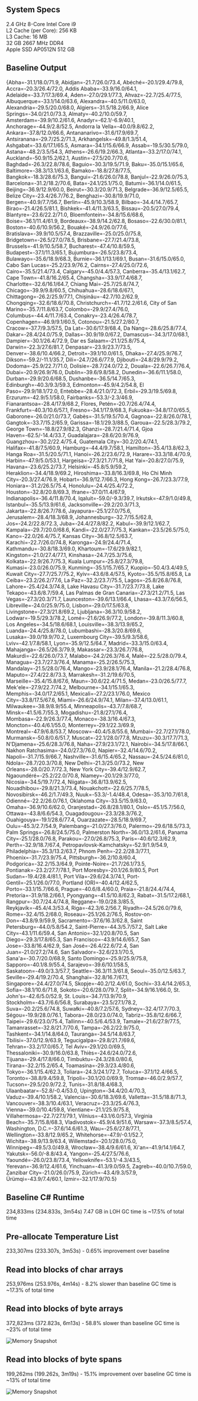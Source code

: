 
## System Specs

2.4 GHz 8-Core Intel Core i9\
L2 Cache (per Core): 256 KB\
L3 Cache:	16 MB\
32 GB 2667 MHz DDR4\
Apple SSD AP0512N 512 GB

## Baseline Output

{Abha=-31.1/18.0/71.9, Abidjan=-21.7/26.0/73.4, Abéché=-20.1/29.4/79.8, Accra=-20.3/26.4/72.0, Addis Ababa=-33.9/16.0/64.1, Adelaide=-33.7/17.3/69.4, Aden=-27.0/29.1/77.3, Ahvaz=-22.7/25.4/77.5, Albuquerque=-33.1/14.0/63.6, Alexandra=-40.5/11.0/63.0, Alexandria=-29.5/20.0/68.0, Algiers=-31.5/18.2/66.9, Alice Springs=-34.0/21.0/73.3, Almaty=-40.2/10.0/59.7, Amsterdam=-39.9/10.2/61.6, Anadyr=-62.1/-6.9/40.1, Anchorage=-44.9/2.8/52.5, Andorra la Vella=-40.0/9.8/62.2, Ankara=-37.8/12.0/66.6, Antananarivo=-31.6/17.9/69.7, Antsiranana=-29.7/25.2/71.3, Arkhangelsk=-49.8/1.3/51.4, Ashgabat=-33.6/17.1/65.5, Asmara=-34.1/15.6/66.9, Assab=-19.5/30.5/79.0, Astana=-48.2/3.5/54.3, Athens=-26.6/19.2/66.3, Atlanta=-33.2/17.0/74.1, Auckland=-50.9/15.2/62.1, Austin=-27.5/20.7/70.6, Baghdad=-26.3/22.8/78.6, Baguio=-30.3/19.5/71.9, Baku=-35.0/15.1/65.6, Baltimore=-38.3/13.1/63.6, Bamako=-18.8/27.8/77.5, Bangkok=-18.3/28.6/75.3, Bangui=-21.6/26.0/78.8, Banjul=-22.9/26.0/75.3, Barcelona=-31.2/18.2/70.6, Bata=-24.1/25.1/75.0, Batumi=-36.1/14.0/61.5, Beijing=-36.9/12.9/60.0, Beirut=-30.3/20.9/71.3, Belgrade=-36.9/12.5/65.5, Belize City=-23.4/26.7/76.2, Benghazi=-30.8/19.9/71.0, Bergen=-40.9/7.7/56.7, Berlin=-45.9/10.3/58.9, Bilbao=-34.4/14.7/65.7, Birao=-21.4/26.5/81.1, Bishkek=-41.4/11.3/63.5, Bissau=-20.5/27.0/79.4, Blantyre=-23.6/22.2/71.0, Bloemfontein=-34.8/15.6/68.6, Boise=-36.1/11.4/61.9, Bordeaux=-38.9/14.2/62.8, Bosaso=-22.6/30.0/81.1, Boston=-40.6/10.9/56.2, Bouaké=-24.9/26.0/77.6, Bratislava=-39.9/10.5/57.4, Brazzaville=-25.0/25.0/75.8, Bridgetown=-26.5/27.0/78.5, Brisbane=-27.7/21.4/73.8, Brussels=-41.9/10.5/58.7, Bucharest=-47.4/10.8/59.5, Budapest=-37.1/11.3/65.1, Bujumbura=-26.5/23.8/73.4, Bulawayo=-35.6/18.9/68.3, Burnie=-36.1/13.1/69.1, Busan=-31.6/15.0/65.0, Cabo San Lucas=-25.2/23.9/76.2, Cairns=-27.4/25.0/72.6, Cairo=-35.5/21.4/73.4, Calgary=-45.0/4.4/57.3, Canberra=-35.4/13.1/62.7, Cape Town=-41.8/16.2/65.4, Changsha=-33.9/17.4/68.7, Charlotte=-32.6/16.1/64.7, Chiang Mai=-25.7/25.8/74.7, Chicago=-39.9/9.8/60.5, Chihuahua=-28.6/18.6/67.1, Chittagong=-26.2/25.9/77.1, Chișinău=-42.7/10.2/62.9, Chongqing=-32.6/18.6/70.8, Christchurch=-41.7/12.2/61.6, City of San Marino=-35.7/11.8/63.7, Colombo=-29.9/27.4/76.0, Columbus=-44.4/11.7/63.4, Conakry=-23.4/26.4/78.7, Copenhagen=-46.9/9.1/60.5, Cotonou=-21.5/27.2/80.7, Cracow=-37.7/9.3/57.5, Da Lat=-30.6/17.9/68.4, Da Nang=-28.6/25.8/77.4, Dakar=-28.4/24.0/75.9, Dallas=-30.9/19.0/67.2, Damascus=-34.3/17.0/68.1, Dampier=-30.1/26.4/72.9, Dar es Salaam=-21.1/25.8/75.4, Darwin=-22.3/27.6/81.7, Denpasar=-23.9/23.7/73.5, Denver=-38.6/10.4/66.2, Detroit=-39.1/10.0/61.5, Dhaka=-27.4/25.9/76.7, Dikson=-59.2/-11.1/35.7, Dili=-24.7/26.6/77.9, Djibouti=-24.8/29.9/79.2, Dodoma=-25.9/22.7/71.0, Dolisie=-28.7/24.0/72.2, Douala=-22.6/26.7/76.4, Dubai=-20.9/26.9/76.0, Dublin=-39.6/9.8/58.2, Dunedin=-36.6/11.1/58.0, Durban=-29.9/20.6/68.5, Dushanbe=-36.5/14.7/65.3, Edinburgh=-40.3/9.3/59.3, Edmonton=-45.9/4.2/54.8, El Paso=-29.9/18.1/72.0, Entebbe=-28.4/21.0/72.3, Erbil=-29.3/19.5/69.8, Erzurum=-42.9/5.1/58.0, Fairbanks=-53.3/-2.3/46.9, Fianarantsoa=-28.4/17.9/68.2, Flores,  Petén=-20.7/26.4/74.4, Frankfurt=-40.3/10.6/57.1, Fresno=-34.1/17.9/68.3, Fukuoka=-34.8/17.0/65.5, Gaborone=-26.0/21.0/73.7, Gabès=-31.5/19.5/70.4, Gagnoa=-22.8/26.0/78.1, Gangtok=-33.7/15.2/65.9, Garissa=-18.1/29.3/88.5, Garoua=-22.5/28.3/79.2, George Town=-18.8/27.9/82.3, Ghanzi=-28.7/21.4/71.4, Gjoa Haven=-62.5/-14.4/33.7, Guadalajara=-28.6/20.9/76.9, Guangzhou=-30.2/22.4/75.4, Guatemala City=-30.2/20.4/74.1, Halifax=-41.8/7.5/60.9, Hamburg=-44.4/9.7/58.1, Hamilton=-35.4/13.8/62.3, Hanga Roa=-31.5/20.5/71.1, Hanoi=-26.2/23.6/72.9, Harare=-33.3/18.4/70.9, Harbin=-47.9/5.0/53.1, Hargeisa=-27.3/21.7/71.8, Hat Yai=-20.8/27.0/75.9, Havana=-23.6/25.2/73.7, Helsinki=-45.8/5.9/59.2, Heraklion=-34.4/18.9/69.2, Hiroshima=-33.8/16.3/69.8, Ho Chi Minh City=-20.3/27.4/76.9, Hobart=-36.9/12.7/66.3, Hong Kong=-26.7/23.3/77.9, Honiara=-31.2/26.5/75.4, Honolulu=-24.4/25.4/72.2, Houston=-32.8/20.8/69.3, Ifrane=-37.0/11.4/67.9, Indianapolis=-36.4/11.8/70.4, Iqaluit=-59.0/-9.3/39.7, Irkutsk=-47.9/1.0/49.8, Istanbul=-35.5/13.9/61.6, Jacksonville=-29.2/20.3/71.3, Jakarta=-22.8/26.7/78.6, Jayapura=-25.1/27.0/75.6, Jerusalem=-28.4/18.3/68.9, Johannesburg=-32.7/15.5/62.8, Jos=-24.2/22.8/72.3, Juba=-24.4/27.8/82.2, Kabul=-39.9/12.1/62.7, Kampala=-29.7/20.0/68.6, Kandi=-22.0/27.7/75.3, Kankan=-23.5/26.5/75.0, Kano=-22.0/26.4/75.7, Kansas City=-36.8/12.5/63.7, Karachi=-22.7/26.0/74.8, Karonga=-24.9/24.4/71.4, Kathmandu=-30.8/18.3/69.0, Khartoum=-17.6/29.9/82.1, Kingston=-21.0/27.4/77.1, Kinshasa=-24.7/25.3/75.6, Kolkata=-22.9/26.7/75.3, Kuala Lumpur=-25.8/27.3/79.8, Kumasi=-23.0/26.0/75.9, Kunming=-35.1/15.7/65.7, Kuopio=-50.4/3.4/49.5, Kuwait City=-27.7/25.7/75.2, Kyiv=-43.6/8.4/57.5, Kyoto=-35.5/15.8/65.8, La Ceiba=-23.2/26.2/77.6, La Paz=-32.2/23.7/75.5, Lagos=-25.8/26.8/76.8, Lahore=-25.4/24.3/74.8, Lake Havasu City=-31.7/23.7/73.8, Lake Tekapo=-43.6/8.7/59.4, Las Palmas de Gran Canaria=-27.3/21.2/71.5, Las Vegas=-27.3/20.3/71.7, Launceston=-39.6/13.1/66.4, Lhasa=-43.3/7.6/56.5, Libreville=-24.0/25.9/75.0, Lisbon=-29.0/17.5/63.8, Livingstone=-27.3/21.8/69.2, Ljubljana=-36.3/10.9/58.2, Lodwar=-19.5/29.3/78.2, Lomé=-21.6/26.9/77.2, London=-39.8/11.3/60.8, Los Angeles=-34.5/18.6/68.1, Louisville=-38.3/13.9/65.2, Luanda=-24.4/25.8/78.0, Lubumbashi=-28.3/20.8/69.6, Lusaka=-39.0/19.9/70.2, Luxembourg City=-39.5/9.3/58.6, Lviv=-42.1/7.8/58.1, Lyon=-35.9/12.5/64.7, Madrid=-33.3/15.0/63.4, Mahajanga=-26.5/26.3/79.9, Makassar=-23.3/26.7/76.8, Makurdi=-22.6/26.0/73.7, Malabo=-24.2/26.3/76.4, Malé=-22.5/28.0/79.4, Managua=-23.7/27.3/76.4, Manama=-25.2/26.5/75.3, Mandalay=-21.5/28.0/76.4, Mango=-23.9/28.1/76.4, Manila=-21.2/28.4/76.8, Maputo=-27.4/22.8/73.3, Marrakesh=-31.2/19.6/70.5, Marseille=-35.4/15.8/67.6, Maun=-30.6/22.4/71.5, Medan=-23.0/26.5/77.7, Mek'ele=-27.9/22.7/74.2, Melbourne=-34.1/15.1/65.3, Memphis=-34.0/17.2/65.1, Mexicali=-27.2/23.1/76.0, Mexico City=-33.8/17.5/67.6, Miami=-26.6/24.9/74.1, Milan=-37.4/13.0/61.1, Milwaukee=-38.9/8.9/55.4, Minneapolis=-43.7/7.8/68.7, Minsk=-41.5/6.7/55.3, Mogadishu=-21.8/27.1/76.4, Mombasa=-22.9/26.3/77.4, Monaco=-38.3/16.4/67.3, Moncton=-40.4/6.1/55.0, Monterrey=-29.1/22.3/69.9, Montreal=-47.9/6.8/53.7, Moscow=-40.4/5.8/55.6, Mumbai=-22.7/27.1/78.0, Murmansk=-50.8/0.6/51.7, Muscat=-22.1/28.0/77.8, Mzuzu=-30.3/17.7/71.3, N'Djamena=-25.6/28.3/76.8, Naha=-27.9/23.1/72.1, Nairobi=-34.5/17.8/66.1, Nakhon Ratchasima=-24.0/27.3/76.0, Napier=-32.4/14.6/70.2, Napoli=-31.7/15.9/66.7, Nashville=-31.6/15.4/65.2, Nassau=-24.5/24.6/81.0, Ndola=-28.7/20.3/70.8, New Delhi=-21.3/25.0/73.2, New Orleans=-28.0/20.7/72.3, New York City=-39.4/12.9/62.7, Ngaoundéré=-25.2/22.0/70.8, Niamey=-20.1/29.3/77.0, Nicosia=-34.5/19.7/72.4, Niigata=-36.8/13.9/62.5, Nouadhibou=-29.8/21.3/73.4, Nouakchott=-22.6/25.7/78.5, Novosibirsk=-46.2/1.7/49.3, Nuuk=-53.3/-1.4/48.4, Odesa=-35.3/10.7/61.8, Odienné=-22.2/26.0/76.1, Oklahoma City=-33.5/15.9/63.0, Omaha=-36.9/10.6/62.0, Oranjestad=-26.8/28.1/80.1, Oslo=-45.1/5.7/56.0, Ottawa=-43.8/6.6/54.3, Ouagadougou=-23.3/28.3/76.2, Ouahigouya=-19.1/28.6/77.4, Ouarzazate=-28.5/18.9/69.7, Oulu=-45.3/2.7/54.9, Palembang=-21.0/27.3/76.0, Palermo=-29.6/18.5/73.3, Palm Springs=-26.8/24.5/75.0, Palmerston North=-36.0/13.2/61.6, Panama City=-25.1/28.0/76.8, Parakou=-27.0/26.8/75.3, Paris=-40.6/12.3/62.9, Perth=-32.9/18.7/67.4, Petropavlovsk-Kamchatsky=-52.9/1.9/54.9, Philadelphia=-35.3/13.2/63.7, Phnom Penh=-22.2/28.3/77.1, Phoenix=-31.7/23.9/75.4, Pittsburgh=-36.2/10.8/60.4, Podgorica=-32.2/15.3/64.9, Pointe-Noire=-21.7/26.1/73.5, Pontianak=-23.2/27.7/78.1, Port Moresby=-20.1/26.9/80.5, Port Sudan=-19.4/28.4/81.1, Port Vila=-29.6/24.3/74.1, Port-Gentil=-25.1/26.0/77.0, Portland (OR)=-40.4/12.4/62.5, Porto=-33.1/15.7/66.6, Prague=-40.6/8.4/60.0, Praia=-21.8/24.4/74.4, Pretoria=-31.9/18.2/66.1, Pyongyang=-41.5/10.8/62.3, Rabat=-31.5/17.2/68.1, Rangpur=-30.7/24.4/74.8, Reggane=-19.0/28.3/85.5, Reykjavík=-45.4/4.3/53.4, Riga=-42.3/6.2/56.7, Riyadh=-24.5/26.0/79.6, Rome=-32.4/15.2/68.0, Roseau=-25.1/26.2/76.5, Rostov-on-Don=-43.8/9.9/59.9, Sacramento=-37.6/16.3/62.8, Saint Petersburg=-44.0/5.8/54.2, Saint-Pierre=-44.3/5.7/57.2, Salt Lake City=-43.1/11.6/59.4, San Antonio=-32.1/20.8/70.5, San Diego=-29.3/17.8/65.3, San Francisco=-43.9/14.6/65.7, San Jose=-33.8/16.4/62.9, San José=-26.4/22.6/72.4, San Juan=-21.0/27.2/74.6, San Salvador=-32.6/23.1/70.5, Sana'a=-30.7/20.0/68.9, Santo Domingo=-25.9/25.9/75.8, Sapporo=-40.1/8.9/55.4, Sarajevo=-39.6/10.1/58.5, Saskatoon=-49.0/3.3/57.7, Seattle=-36.3/11.3/61.8, Seoul=-35.0/12.5/63.7, Seville=-29.4/19.2/70.4, Shanghai=-32.8/16.7/67.1, Singapore=-24.4/27.0/74.5, Skopje=-40.2/12.4/61.0, Sochi=-33.4/14.2/65.3, Sofia=-38.1/10.6/71.8, Sokoto=-20.6/28.0/79.7, Split=-34.9/16.1/66.0, St. John's=-42.6/5.0/52.9, St. Louis=-34.7/13.9/70.9, Stockholm=-43.7/6.6/56.8, Surabaya=-23.5/27.1/78.2, Suva=-20.2/25.6/74.8, Suwałki=-40.8/7.2/57.6, Sydney=-32.4/17.7/70.3, Ségou=-19.9/28.0/76.1, Tabora=-28.0/23.0/74.0, Tabriz=-35.8/12.6/66.7, Taipei=-29.6/23.0/75.4, Tallinn=-40.5/6.4/53.9, Tamale=-21.6/27.9/77.5, Tamanrasset=-32.8/21.7/70.6, Tampa=-26.2/22.9/75.0, Tashkent=-34.1/14.8/64.0, Tauranga=-34.5/14.8/63.7, Tbilisi=-37.0/12.9/63.9, Tegucigalpa=-29.8/21.7/69.6, Tehran=-33.2/17.0/65.7, Tel Aviv=-29.1/20.0/69.5, Thessaloniki=-30.9/16.0/63.8, Thiès=-24.6/24.0/72.6, Tijuana=-29.4/17.8/66.0, Timbuktu=-24.3/28.0/80.6, Tirana=-32.2/15.2/65.4, Toamasina=-29.3/23.4/80.6, Tokyo=-36.1/15.4/62.3, Toliara=-24.3/24.1/72.7, Toluca=-37.1/12.4/66.5, Toronto=-38.8/9.4/59.8, Tripoli=-30.1/20.0/69.9, Tromsø=-46.0/2.9/57.7, Tucson=-29.5/20.9/72.2, Tunis=-31.8/18.4/68.3, Ulaanbaatar=-52.8/-0.4/53.0, Upington=-34.4/20.4/70.3, Vaduz=-39.4/10.1/58.2, Valencia=-30.6/18.3/69.6, Valletta=-31.5/18.8/71.3, Vancouver=-38.3/10.4/63.1, Veracruz=-23.3/25.4/76.3, Vienna=-39.0/10.4/59.8, Vientiane=-21.1/25.9/75.8, Villahermosa=-22.7/27.1/79.1, Vilnius=-43.1/6.0/57.3, Virginia Beach=-35.7/15.8/68.3, Vladivostok=-45.9/4.9/51.6, Warsaw=-37.3/8.5/57.4, Washington, D.C.=-37.6/14.6/61.3, Wau=-25.6/27.8/77.1, Wellington=-33.8/12.9/65.2, Whitehorse=-47.9/-0.1/52.7, Wichita=-38.9/13.9/63.4, Willemstad=-20.1/28.0/75.0, Winnipeg=-49.5/3.0/49.8, Wrocław=-38.4/9.6/61.6, Xi'an=-41.9/14.1/64.7, Yakutsk=-56.0/-8.8/43.4, Yangon=-25.4/27.5/76.6, Yaoundé=-26.0/23.8/73.4, Yellowknife=-53.1/-4.3/43.5, Yerevan=-36.9/12.4/61.6, Yinchuan=-41.3/9.0/59.5, Zagreb=-40.0/10.7/59.0, Zanzibar City=-21.0/26.0/75.9, Zürich=-43.4/9.3/57.9, Ürümqi=-43.9/7.4/60.1, İzmir=-32.1/17.9/70.5}

## Baseline C# Runtime

234,833ms (234.833s, 3m54s)
7.47 GB in LOH
GC time is ~17.5% of total time

## Pre-allocate Temperature List

233,307ms (233.307s, 3m53s) - 0.65% improvement over baseline

## Read into blocks of char arrays

253,976ms (253.976s, 4m14s) - 8.2% slower than baseline
GC time is ~17.3% of total time

## Read into blocks of byte arrays

372,823ms (372.823s, 6m13s) - 58.8% slower than baseline
GC time is ~23% of total time

![Memory Snapshot](./assets/MemorySnapshot1.png)

## Read into blocks of byte spans

199,262ms (199.262s, 3m19s) - 15.1% improvement over baseline
GC time is ~13% of total time

![Memory Snapshot](./assets/MemorySnapshot2.png)
